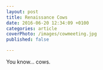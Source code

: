 ```yaml
---
layout: post
title: Renaissance Cows
date: 2016-06-20 12:34:09 +0100
categories: article
coverPhoto: /images/cowmeeting.jpg
published: false

---
```


You know... cows.
